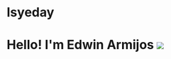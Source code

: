 # Isyeday

<h1>Hello! I'm Edwin Armijos <img src="https://raw.githubusercontent.com/iampavangandhi/iampavangandhi/master/gifs/Hi.gif" width
